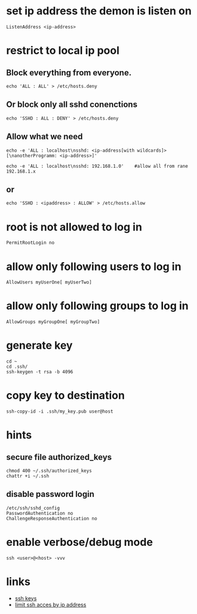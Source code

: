 # set ip address the demon is listen on

```
ListenAddress <ip-address>
```

# restrict to local ip pool

## Block everything from everyone.

```
echo 'ALL : ALL' > /etc/hosts.deny
```

## Or block only all sshd conenctions

```
echo 'SSHD : ALL : DENY' > /etc/hosts.deny
```

## Allow what we need

```
echo -e 'ALL : localhost\nsshd: <ip-address[with wildcards]>[\nanotherProgramm: <ip-address>]'

echo -e 'ALL : localhost\nsshd: 192.168.1.0'    #allow all from rane 192.168.1.x
```

## or

```
echo 'SSHD : <ipaddress> : ALLOW' > /etc/hosts.allow
```

# root is not allowed to log in

```
PermitRootLogin no
```

# allow only following users to log in

```
AllowUsers myUserOne[ myUserTwo]
```

# allow only following groups to log in

```
AllowGroups myGroupOne[ myGroupTwo]
```

# generate key

```
cd ~
cd .ssh/
ssh-keygen -t rsa -b 4096
```

# copy key to destination

```
ssh-copy-id -i .ssh/my_key.pub user@host
```

# hints

## secure file authorized_keys

```
chmod 400 ~/.ssh/authorized_keys
chattr +i ~/.ssh
```

## disable password login

```
/etc/ssh/sshd_config
PasswordAuthentication no
ChallengeResponseAuthentication no
```

# enable verbose/debug mode

```
ssh <user>@<host> -vvv
```

# links

* [ssh keys](https://wiki.archlinux.org/index.php/SSH_Keys)
* [limit ssh acces by ip address](http://blog.serverbuddies.com/limit-ssh-access-by-ip-address/)
